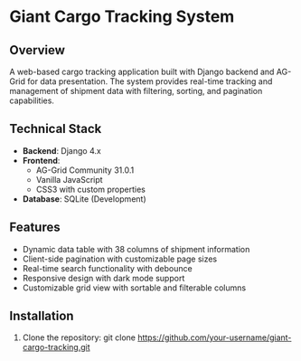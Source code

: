 # Giant Cargo Tracking System

## Overview

A web-based cargo tracking application built with Django backend and AG-Grid for data presentation. The system provides real-time tracking and management of shipment data with filtering, sorting, and pagination capabilities.

## Technical Stack

- **Backend**: Django 4.x
- **Frontend**: 
  - AG-Grid Community 31.0.1
  - Vanilla JavaScript
  - CSS3 with custom properties
- **Database**: SQLite (Development)

## Features

- Dynamic data table with 38 columns of shipment information
- Client-side pagination with customizable page sizes
- Real-time search functionality with debounce
- Responsive design with dark mode support
- Customizable grid view with sortable and filterable columns

## Installation

1. Clone the repository:
git clone https://github.com/your-username/giant-cargo-tracking.git
